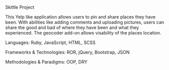 Skittle Project

This Yelp like application allows users to pin and share places they have been. With abilities like adding comments and uploading pictures, users can share the good and bad of where they have been and what they experienced. The geocoder add-on allows visability of the places location.

Languages: Ruby, JavaScript, HTML, SCSS

Frameworks & Technologies: ROR, jQuery, Bootstrap, JSON

Methodologies & Paradigms: OOP, DRY
